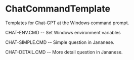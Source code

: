 # ChatCommandTemplate
Templates for Chat-GPT at the Windows command prompt.

CHAT-ENV.CMD -- Set Windows environment variables

CHAT-SIMPLE.CMD -- Simple question in Jananese.

CHAT-DETAIL.CMD -- More detail question in Jananese.
